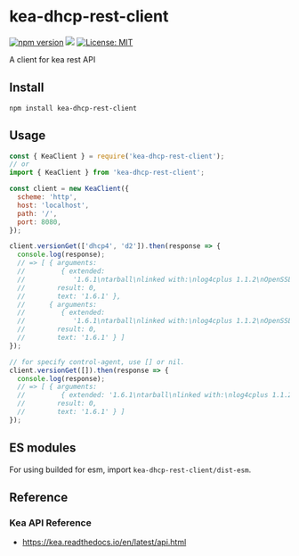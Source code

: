 # kea-dhcp-rest-client
[![npm version](https://badge.fury.io/js/kea-dhcp-rest-client.svg)](https://badge.fury.io/js/kea-dhcp-rest-client)
[![](https://github.com/egs33/kea-dhcp-rest-client/workflows/ci/badge.svg?branch=master)](https://github.com/egs33/kea-dhcp-rest-client/actions)
[![License: MIT](https://img.shields.io/badge/License-MIT-yellow.svg)](https://opensource.org/licenses/MIT)

A client for kea rest API

## Install

```shell
npm install kea-dhcp-rest-client
```

## Usage

```javascript
const { KeaClient } = require('kea-dhcp-rest-client');
// or
import { KeaClient } from 'kea-dhcp-rest-client';

const client = new KeaClient({
  scheme: 'http',
  host: 'localhost',
  path: '/',
  port: 8080,
});

client.versionGet(['dhcp4', 'd2']).then(response => {
  console.log(response);
  // => [ { arguments:
  //         { extended:
  //            '1.6.1\ntarball\nlinked with:\nlog4cplus 1.1.2\nOpenSSL 1.1.1  11 Sep 2018\ndatabase:\nMySQL backend 8.2, library 5.7.28\nPostgreSQL backend 5.1, library 100010\nMemfile backend 2.1' },
  //        result: 0,
  //        text: '1.6.1' },
  //      { arguments:
  //         { extended:
  //            '1.6.1\ntarball\nlinked with:\nlog4cplus 1.1.2\nOpenSSL 1.1.1  11 Sep 2018\n' },
  //        result: 0,
  //        text: '1.6.1' } ]
});

// for specify control-agent, use [] or nil.
client.versionGet([]).then(response => {
  console.log(response);
  // => [ { arguments:
  //         { extended: '1.6.1\ntarball\nlinked with:\nlog4cplus 1.1.2\n' },
  //        result: 0,
  //        text: '1.6.1' } ]
});
```

## ES modules
For using builded for esm, import `kea-dhcp-rest-client/dist-esm`.

## Reference

### Kea API Reference
- https://kea.readthedocs.io/en/latest/api.html
